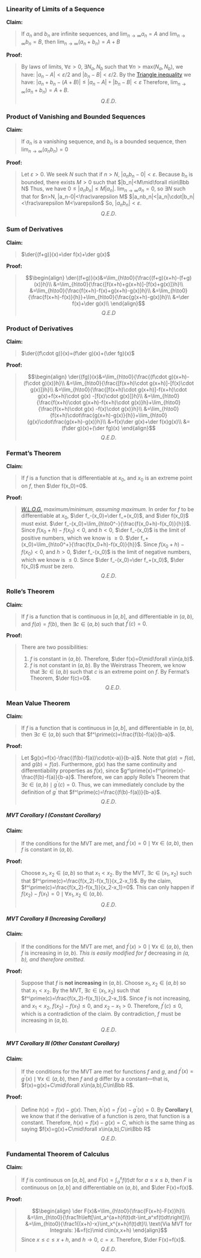$\newcommand{\der}[1]{{#1}^\prime}$
### Linearity of Limits of a Sequence
**Claim:**
> If $a_n$ and $b_n$ are infinite sequences, and $\lim_{n\to \infty}{a_n}=A$ and $\lim_{n\to \infty}{b_n}=B$, then $\lim_{n\to \infty}{(a_n+b_n)}=A+B$

**Proof:**
> By laws of limits, $\forall\varepsilon>0,\;\exists N_a,N_b$ such that $\forall n> \text{max}(N_a,N_b)$, we have:
> $|a_n-A|<\varepsilon/2$ and $|b_n-B|<\varepsilon/2$.
> By the [Triangle inequality](https://en.wikipedia.org/wiki/Triangle_inequality) we have:
> $|a_n+b_n-(A+B)|\le|a_n-A|+|b_n-B|<\varepsilon$
> Therefore, $\lim_{n\to \infty}{(a_n+b_n)}=A+B$.
> $$Q.E.D.$$

### Product of Vanishing and Bounded Sequences
**Claim:**
> If $a_n$ is a vanishing sequence, and $b_n$ is a bounded sequence, then $\lim_{n\to \infty}{(a_nb_n)}=0$

**Proof:**
> Let $\varepsilon>0$. We seek $N$ such that if $n>N$, $|a_nb_n-0|<\varepsilon$.
> Because $b_n$ is bounded, there exists $M>0$ such that $|b_n|<M\mid\forall n\in\Bbb N$
> Thus, we have $0\le|a_nb_n|\le M|a_n|$.
> $\lim_{n\to\infty}{a_n}=0$, so $\exists N$ such that for $n>N, |a_n-0|<\frac\varepsilon M$
> $|a_nb_n|<|a_n|\cdot|b_n|<\frac\varepsilon M<\varepsilon$
> So, $|a_nb_n|<\varepsilon$.
> $$Q.E.D.$$

### Sum of Derivatives
**Claim:** 
> $\der{(f+g)}(x)=\der f(x)+\der g(x)$

**Proof:**
> $$\begin{align}
\der{(f+g)}(x)&=\lim_{h\to0}{\frac{(f+g)(x+h)-(f+g)(x)}h}\\
&=\lim_{h\to0}{\frac{[f(x+h)+g(x+h)]-[f(x)+g(x)]}h}\\
&=\lim_{h\to0}{\frac{f(x+h)-f(x)+g(x+h)-g(x)}h}\\
&=\lim_{h\to0}{\frac{f(x+h)-f(x)}{h}}+\lim_{h\to0}{\frac{g(x+h)-g(x)}h}\\
&=\der f(x)+\der g(x)\\
\end{align}$$
> $$Q.E.D$$

### Product of Derivatives
**Claim:**
> $\der{(f\cdot g)}(x)=(f\der g)(x)+(\der fg)(x)$

**Proof:**
> $$\begin{align}
\der{(fg)}(x)&=\lim_{h\to0}{\frac{(f\cdot g)(x+h)-(f\cdot g)(x)}h}\\
&=\lim_{h\to0}{\frac{[f(x+h)\cdot g(x+h)]-[f(x)\cdot g(x)]}h}\\
&=\lim_{h\to0}{\frac{[f(x+h)\cdot g(x+h)]-f(x+h)\cdot g(x)+f(x+h)\cdot g(x) -[f(x)\cdot g(x)]}h}\\
&=\lim_{h\to0}{\frac{f(x+h)\cdot g(x+h)-f(x+h)\cdot g(x)}h}+\lim_{h\to0}{\frac{f(x+h)\cdot g(x) -f(x)\cdot g(x)}h}\\
&=\lim_{h\to0}{f(x+h)\cdot\frac{g(x+h)-g(x)}{h}}+\lim_{h\to0}{g(x)\cdot\frac{g(x+h)-g(x)}h}\\
&=f(x)\der g(x)+\der f(x)g(x)\\
&=(f\der g)(x)+(\der fg)(x)
\end{align}$$
> $$Q.E.D.$$
### Fermat’s Theorem
**Claim:**
> If $f$ is a function that is differentiable at $x_0$, and $x_0$ is an extreme point on $f$, then $\der f(x_0)=0$.

**Proof:**
> *[W.L.O.G.](https://en.wikipedia.org/wiki/Without_loss_of_generality) maximum/minimum, assuming maximum.*
> In order for $f$ to be differentiable at $x_0$, $\der f_-(x_0)=\der f_+(x_0)$, and $\der f(x_0)$ must exist.
> $\der f_-(x_0)=\lim_{h\to0^-}{\frac{f(x_0+h)-f(x_0)}{h}}$. Since $f(x_0+h)-f(x_0)<0$, and $h<0$, 
> $\der f_-(x_0)$ is the limit of positive numbers, which we know is $\ge0$.
> $\der f_+(x_0)=\lim_{h\to0^+}{\frac{f(x_0+h)-f(x_0)}{h}}$. Since $f(x_0+h)-f(x_0)<0$, and $h>0$, 
> $\der f_-(x_0)$ is the limit of negative numbers, which we know is $\le0$.
> Since $\der f_-(x_0)=\der f_+(x_0)$, $\der f(x_0)$ *must* be zero.
$$Q.E.D.$$
### Rolle’s Theorem
**Claim:**
> If $f$ is a function that is continuous in $[a,b]$, and differentiable in $(a,b)$, and $f(a)=f(b)$, then $\exists c\in(a,b)$ such that $f^\prime(c)=0$.

**Proof:**
>There are two possibilities:
> 1. $f$ is constant in $(a,b)$. Therefore, $\der f(x)=0\mid\forall x\in(a,b)$.
> 2. $f$ is not constant in $(a,b)$. By the Weirstrass Theorem, we know that $\exists c\in(a,b)$ such that $c$ is an extreme point on $f$. By Fermat’s Theorem, $\der f(c)=0$.
>$$Q.E.D.$$

### Mean Value Theorem
**Claim:**
> If $f$ is a function that is continuous in $[a,b]$, and differentiable in $(a,b)$, then $\exists c\in(a,b)$ such that $f^\prime(c)=\frac{f(b)-f(a)}{b-a}$.

**Proof:**
> Let $g(x)=f(x)-\frac{(f(b)-f(a))\cdot(x-a)}{b-a}$. Note that $g(a)=f(a)$, and $g(b)=f(a)$. Furthermore, $g(x)$ has the same continuity and differentiability properties as $f(x)$, since $g^\prime(x)=f^\prime(x)-\frac{f(b)-f(a)}{b-a}$.
> Therefore, we can apply Rolle’s Theorem that $\exists c\in(a,b)\mid g^\prime(c)=0$.
> Thus, we can immediately conclude by the definition of $g^\prime$ that $f^\prime(c)=\frac{(f(b)-f(a))}{b-a}$.
> $$Q.E.D.$$
##### MVT Corollary I (Constant Corollary)
**Claim:**
> If the conditions for the MVT are met, and $f^\prime(x)=0\mid\forall x\in(a,b)$, then $f$ is constant in $(a,b)$.

**Proof:**
> Choose $x_1,x_2\in(a,b)$ so that $x_1<x_2$. By the MVT, $\exists c\in(x_1,x_2)$ such that $f^\prime(c)=\frac{f(x_2)-f(x_1)}{x_2-x_1}$.
> By the claim, $f^\prime(c)=\frac{f(x_2)-f(x_1)}{x_2-x_1}=0$. This can only happen if $f(x_2)-f(x_1)=0\mid\forall x_1,x_2\in(a,b)$.
> $$Q.E.D.$$
##### MVT Corollary II (Increasing Corollary)
**Claim:**
> If the conditions for the MVT are met, and $f^\prime(x)>0\mid\forall x\in(a,b)$, then $f$ is increasing in $(a,b)$.
> *This is easily modified for* $f$ decreasing *in $(a,b)$, and therefore omitted.*

**Proof:**
> Suppose that $f$ is **not increasing** in $(a,b)$. Choose $x_1,x_2\in(a,b)$ so that $x_1<x_2$. By the MVT, $\exists c\in(x_1,x_2)$ such that $f^\prime(c)=\frac{f(x_2)-f(x_1)}{x_2-x_1}$.
> Since $f$ is not increasing, and $x_1<x_2$, $f(x_2)-f(x_1)\le0$, and $x_2-x_1>0$. Therefore, $f^\prime(c)\le0$, which is a contradiction of the claim. By contradiction, $f$ must be increasing in $(a,b)$.
> $$Q.E.D.$$
##### MVT Corollary III (Other Constant Corollary)
**Claim:**
> If the conditions for the MVT are met for functions $f$ and $g$, and $f^\prime(x)=g^\prime(x)\mid\forall x\in(a,b)$, then $f$ and $g$ differ by a constant—that is, $f(x)=g(x)+C\mid\forall x\in(a,b),C\in\Bbb R$.

**Proof:**
> Define $h(x)=f(x)-g(x)$. Then, $h^\prime(x)=f^\prime(x)-g^\prime(x)=0$. By **Corollary I**, we know that if the derivative of a function is zero, that function is a constant. Therefore, $h(x)=f(x)-g(x)=C$, which is the same thing as saying $f(x)=g(x)+C\mid\forall x\in(a,b),C\in\Bbb R$
> $$Q.E.D.$$

### Fundamental Theorem of Calculus
**Claim:**
> If $f$ is continuous on $[a,b]$, and $F(x)=\int_a^xf(t)dt$ for $a\le x\le b$, then $F$ is continuous on $[a,b]$ and differentiable on $(a,b)$, and $\der F(x)=f(x)$.

**Proof:**
> $$\begin{align}
> \der F(x)&=\lim_{h\to0}{\frac{F(x+h)-F(x)}h}\\
> &=\lim_{h\to0}{\frac1h\left[\int_a^{a+h}f(t)dt-\int_a^xf(t)dt\right]}\\
> &=\lim_{h\to0}{\frac1{(x+h)-x}\int_x^{x+h}f(t)dt}\\
> \text{Via MVT for Integrals: }&=f(c)\mid c\in(x,x+h)
> \end{align}$$
> Since $x\le c\le x+h$, and $h\to0$, $c=x$.
> Therefore, $\der F(x)=f(x)$.
> $$Q.E.D.$$